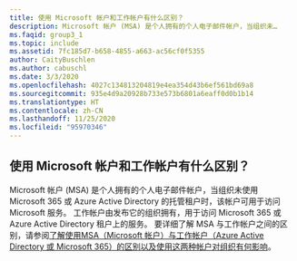 ```yaml
---
title: 使用 Microsoft 帐户和工作帐户有什么区别？
description: Microsoft 帐户 (MSA) 是个人拥有的个人电子邮件帐户，当组织未…
ms.faqid: group3_1
ms.topic: include
ms.assetid: 7fc185d7-b658-4855-a663-ac56cf0f5355
author: CaityBuschlen
ms.author: cabuschl
ms.date: 3/3/2020
ms.openlocfilehash: 4027c134813204819e4ea354d43b6ef561bd69a8
ms.sourcegitcommit: 935e4d9a20928b733e573b6801a6eaff0d0b1b14
ms.translationtype: HT
ms.contentlocale: zh-CN
ms.lasthandoff: 11/25/2020
ms.locfileid: "95970346"
---
```

## <a name="what-is-the-difference-between-using-a-microsoft-account-vs-work-account"></a>使用 Microsoft 帐户和工作帐户有什么区别？

Microsoft 帐户 (MSA) 是个人拥有的个人电子邮件帐户，当组织未使用 Microsoft 365 或 Azure Active Directory 的托管租户时，该帐户可用于访问 Microsoft 服务。 工作帐户由发布它的组织拥有，用于访问 Microsoft 365 或 Azure Active Directory 租户上的服务。 要详细了解 MSA 与工作帐户之间的区别，请参阅[了解使用MSA（Microsoft 帐户）与工作帐户（Azure Active Directory 或 Microsoft 365）的区别以及使用这两种帐户对组织有何影响](https://aka.ms/MSAvsAAD)。
